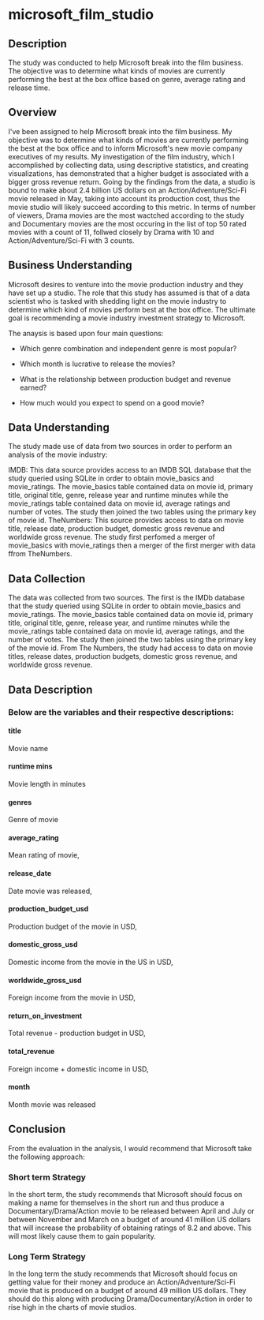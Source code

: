 # microsoft_film_studio
## Description 
The study was conducted to help Microsoft break into the film business. The objective was to determine what kinds of movies are currently performing the best at the box office based on genre, average rating and release time.
## Overview
I've been assigned to help Microsoft break into the film business. My objective was to determine what kinds of movies are currently performing the best at the box office and to inform Microsoft's new movie company executives of my results. My investigation of the film industry, which I accomplished by collecting data, using descriptive statistics, and creating visualizations, has demonstrated that a higher budget is associated with a bigger gross revenue return. Going by the findings from the data, a studio is bound to make about 2.4 billion US dollars on an Action/Adventure/Sci-Fi movie released in May, taking into account its production cost, thus the movie studio will likely succeed according to this metric. In terms of number of viewers, Drama movies are the most wactched according to the study and Documentary movies are the most occuring in the list of top 50 rated movies with a count of 11, follwed closely by Drama with 10 and Action/Adventure/Sci-Fi with 3 counts.
## Business Understanding
Microsoft desires to venture into the movie production industry and they have set up a studio. The role that this study has assumed is that of a data scientist who is tasked with shedding light on the movie industry to determine which kind of movies perform best at the box office. The ultimate goal is recommending a movie industry investment strategy to Microsoft.

The anaysis is based upon four main questions:

- Which genre combination and independent genre is most popular?

- Which month is lucrative to release the movies?

- What is the relationship between production budget and revenue earned?

- How much would you expect to spend on a good movie?
## Data Understanding
The study made use of data from two sources in order to perform an analysis of the movie industry:

IMDB: This data source provides access to an IMDB SQL database that the study queried using SQLite in order to obtain movie_basics and movie_ratings. The movie_basics table contained data on movie id, primary title, original title, genre, release year and runtime minutes while the movie_ratings table contained data on movie id, average ratings and number of votes. The study then joined the two tables using the primary key of movie id.
TheNumbers: This source provides access to data on movie title, release date, production budget, domestic gross revenue and worldwide gross revenue.
The study first perfomed a merger of movie_basics with movie_ratings then a merger of the first merger with data ffrom TheNumbers.
## Data Collection
The data was collected from two sources. The first is the IMDb database that the study queried using SQLite in order to obtain movie_basics and movie_ratings. The movie_basics table contained data on movie id, primary title, original title, genre, release year, and runtime minutes while the movie_ratings table contained data on movie id, average ratings, and the number of votes. The study then joined the two tables using the primary key of the movie id. From The Numbers, the study had access to data on movie titles, release dates, production budgets, domestic gross revenue, and worldwide gross revenue.
## Data Description
### Below are the variables and their respective descriptions:
#### title
Movie name
#### runtime mins
Movie length in minutes
#### genres 
Genre of movie
#### average_rating 
Mean rating of movie,
#### release_date
Date movie was released,
#### production_budget_usd
Production budget of the movie in USD,
#### domestic_gross_usd 
Domestic income from the movie in the US in USD,
#### worldwide_gross_usd 
Foreign income from the movie in USD,
#### return_on_investment
Total revenue - production budget in USD,
#### total_revenue
Foreign income + domestic income in USD,
#### month 
Month movie was released
## Conclusion
From the evaluation in the analysis, I would recommend that Microsoft take the following approach:
### Short term Strategy
In the short term, the study recommends that Microsoft should focus on making a name for themselves in the short run and thus produce a Documentary/Drama/Action movie to be released between April and July or between November and March on a budget of around 41 million US dollars that will increase the probability of obtaining ratings of 8.2 and above. This will most likely cause them to gain popularity.
### Long Term Strategy
In the long term the study recommends that Microsoft should focus on getting value for their money and produce an Action/Adventure/Sci-Fi movie that is produced on a budget of around 49 million US dollars. They should do this along with producing Drama/Documentary/Action in order to rise high in the charts of movie studios.
